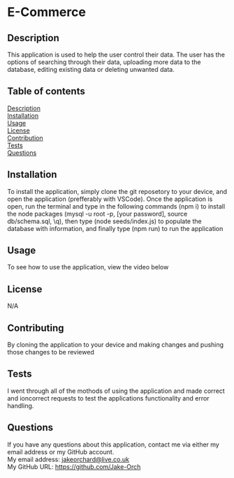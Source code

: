 # E-Commerce   
 
## Description  
This application is used to help the user control their data. The user has the options of searching through their data, uploading more data to the database, editing existing data or deleting unwanted data.  
## Table of contents
[Description](#description)  
[Installation](#installation)  
[Usage](#usage)  
[License](#license)  
[Contribution](#contribution)  
[Tests](#tests)  
[Questions](#questions)  
## Installation  
To install the application, simply clone the git reposetory to your device, and open the application (prefferably with VSCode). Once the application is open, run the terminal and type in the following commands (npm i) to install the node packages (mysql -u root -p, [your password], source db/schema.sql, \q), then type (node seeds/index.js) to populate the database with information, and finally type (npm run) to run the application  
## Usage  
To see how to use the application, view the video below
## License  
N/A
## Contributing  
By cloning the application to your device and making changes and pushing those changes to be reviewed
## Tests  
I went through all of the mothods of using the application and made correct and ioncorrect requests to test the applications functionality and error handling.  
## Questions  
If you have any questions about this application, contact me via either my email address or my GitHub account.  
My email address: jakeorchard@live.co.uk  
My GitHub URL: https://github.com/Jake-Orch